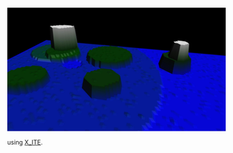 [![simple planet surface](surface.jpg)](../../advancedViewer.html?model=./2003/surface/proto/surface.wrl  "click to browse in 3d")

using [X_ITE](http://create3000.de/x_ite).
